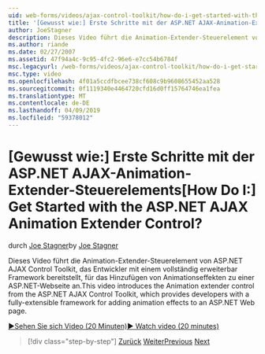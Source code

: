 ```yaml
---
uid: web-forms/videos/ajax-control-toolkit/how-do-i-get-started-with-the-aspnet-ajax-animation-extender-control
title: '[Gewusst wie:] Erste Schritte mit der ASP.NET AJAX-Animation-Extender-Steuerelements | Microsoft-Dokumentation'
author: JoeStagner
description: Dieses Video führt die Animation-Extender-Steuerelement von ASP.NET AJAX Control Toolkit, das eine vollständig erweiterbares Framework für Entwickler bietet ein...
ms.author: riande
ms.date: 02/27/2007
ms.assetid: 47f94a4c-9c95-4fc2-96e6-e7cc54b6784f
msc.legacyurl: /web-forms/videos/ajax-control-toolkit/how-do-i-get-started-with-the-aspnet-ajax-animation-extender-control
msc.type: video
ms.openlocfilehash: 4f01a5ccdfbcee738cf608c9b9608655452aa528
ms.sourcegitcommit: 0f1119340e4464720cfd16d0ff15764746ea1fea
ms.translationtype: MT
ms.contentlocale: de-DE
ms.lasthandoff: 04/09/2019
ms.locfileid: "59378012"
---
```

# <a name="how-do-i-get-started-with-the-aspnet-ajax-animation-extender-control"></a><span data-ttu-id="16c29-104">[Gewusst wie:] Erste Schritte mit der ASP.NET AJAX-Animation-Extender-Steuerelements</span><span class="sxs-lookup"><span data-stu-id="16c29-104">[How Do I:] Get Started with the ASP.NET AJAX Animation Extender Control?</span></span>

<span data-ttu-id="16c29-105">durch [Joe Stagner](https://github.com/JoeStagner)</span><span class="sxs-lookup"><span data-stu-id="16c29-105">by [Joe Stagner](https://github.com/JoeStagner)</span></span>

<span data-ttu-id="16c29-106">Dieses Video führt die Animation-Extender-Steuerelement von ASP.NET AJAX Control Toolkit, das Entwickler mit einem vollständig erweiterbar Framework bereitstellt, für das Hinzufügen von Animationseffekten zu einer ASP.NET-Webseite an.</span><span class="sxs-lookup"><span data-stu-id="16c29-106">This video introduces the Animation extender control from the ASP.NET AJAX Control Toolkit, which provides developers with a fully-extensible framework for adding animation effects to an ASP.NET Web page.</span></span>

[<span data-ttu-id="16c29-107">&#9654;Sehen Sie sich Video (20 Minuten)</span><span class="sxs-lookup"><span data-stu-id="16c29-107">&#9654; Watch video (20 minutes)</span></span>](https://channel9.msdn.com/Blogs/ASP-NET-Site-Videos/how-do-i-get-started-with-the-aspnet-ajax-animation-extender-control)

> [!div class="step-by-step"]
> <span data-ttu-id="16c29-108">[Zurück](how-do-i-use-the-aspnet-ajax-passwordstrength-extender.md)
> [Weiter](how-do-i-use-the-aspnet-ajax-confirmbutton-extender.md)</span><span class="sxs-lookup"><span data-stu-id="16c29-108">[Previous](how-do-i-use-the-aspnet-ajax-passwordstrength-extender.md)
[Next](how-do-i-use-the-aspnet-ajax-confirmbutton-extender.md)</span></span>
